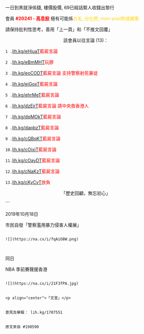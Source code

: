 <p style="violet;">一日到黑就淨係錢, 樓價股價, 69已經話緊人收錢出黎行</p>

會員  <a style="color:red"><b>#20241 - 高息股</b></a> 極有可能係<a style="color:gold">五毛, 分化撚, mon-post狗或網軍</a>

請保持批判性思考，善用「上一頁」和「不推文回覆」


<p align="center">該會員以往言論 (13)：</p>

`1 .`<a href="ih.kg/eHiuaT">lih.kg/eHiuaT</a><a style="color:red">藍屍言論</a>

`2 .`<a href="lih.kg/eBmMHT">lih.kg/eBmMHT</a><a style="color:red">玩膠</a>

`3 .`<a href="lih.kg/eoCODT">lih.kg/eoCODT</a><a style="color:red">藍屍言論 支持警察射死暴徒</a>

`4 .`<a href="lih.kg/eiGoxT">lih.kg/eiGoxT</a><a style="color:red">藍屍言論</a>

`5 .`<a href="lih.kg/ehrMeT">lih.kg/ehrMeT</a><a style="color:red">藍屍言論</a>

`6 .`<a href="lih.kg/dzEjrT">lih.kg/dzEjrT</a><a style="color:red">藍屍言論 請中央救香港人</a>

`7 .`<a href="lih.kg/dpMOkT">lih.kg/dpMOkT</a><a style="color:red">藍屍言論</a>

`8 .`<a href="lih.kg/dapbzT">lih.kg/dapbzT</a><a style="color:red">藍屍言論</a>

`9 .`<a href="lih.kg/cQBqKT">lih.kg/cQBqKT</a><a style="color:red">藍屍言論</a>

`10.`<a href="lih.kg/cOixiT">lih.kg/cOixiT</a><a style="color:red">藍屍言論</a>

`11.`<a href="lih.kg/cOayDT">lih.kg/cOayDT</a><a style="color:red">藍屍言論</a>

`12.`<a href="lih.kg/cNaKzT">lih.kg/cNaKzT</a><a style="color:red">藍屍言論</a>

`13.`<a href="lih.kg/cKyCvT">lih.kg/cKyCvT</a><a style="color:red">放負</a>


<p align="center">「歷史回顧，無忘初心」</p>
```

2019年10月18日

市民自發「警察濫用暴力侵害人權展」

```

![](https://na.cx/i/fqAiO8W.png)



```

同日

NBA 季前賽聲援香港

```

![](https://na.cx/i/21F3fPA.jpg)


<p align="center">「文宣」</p>


意見及舉報： lih.kg/1707551


原文來自 #198590
